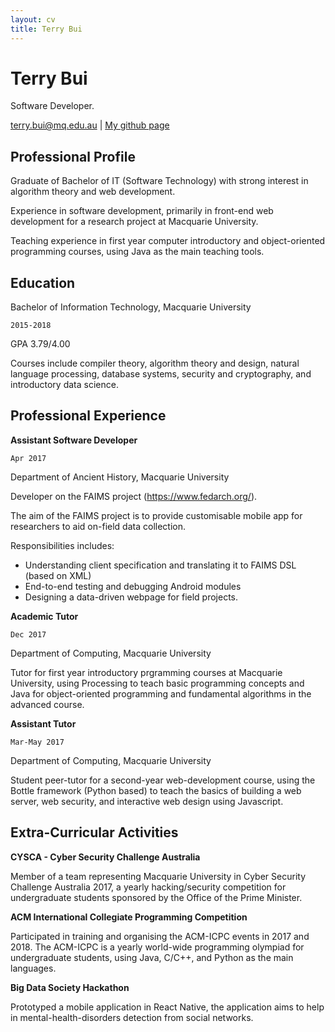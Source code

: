 ```yaml
---
layout: cv
title: Terry Bui
---
```

# Terry Bui 
Software Developer.

<div id="webaddress">
<a href="mailto:terry.bui@mq.edu.au">terry.bui@mq.edu.au</a>
| <a href="https://github.com/Terry-Bui">My github page</a>
</div>


## Professional Profile 

Graduate of Bachelor of IT (Software Technology) with strong interest in algorithm theory and web
development.

Experience in software development, primarily in front-end web development for a research
project at Macquarie University.

Teaching experience in first year computer introductory and object-oriented programming
courses, using Java as the main teaching tools. 

## Education

Bachelor of Information Technology, Macquarie University

`2015-2018`

GPA 3.79/4.00

Courses include compiler theory, algorithm theory and design, natural language processing, database
systems, security and cryptography, and introductory data science. 


## Professional Experience

**Assistant Software Developer**

`Apr 2017`

Department of Ancient History, Macquarie University

Developer on the FAIMS project (https://www.fedarch.org/). 

The aim of the FAIMS project is to provide
customisable mobile app for researchers to aid on-field data collection.

Responsibilities includes:

- Understanding client specification and translating it to FAIMS DSL (based on
XML)
- End-to-end testing and debugging Android modules
- Designing a data-driven webpage for field projects. 

**Academic Tutor**

`Dec 2017`

Department of Computing, Macquarie University

Tutor for first year introductory prgramming courses at Macquarie University, using Processing to teach basic programming concepts and Java for object-oriented programming and fundamental algorithms in the advanced course.

**Assistant Tutor**

`Mar-May 2017`

Department of Computing, Macquarie University

Student peer-tutor for a second-year web-development course, using the Bottle framework (Python based)
to teach the basics of building a web server, web security, and interactive web design using
Javascript. 


<div style="page-break-after: always;"></div>

## Extra-Curricular Activities 

**CYSCA - Cyber Security Challenge Australia**

Member of a team representing Macquarie University in Cyber Security Challenge Australia 2017, a
yearly hacking/security competition for undergraduate students sponsored by the Office of the Prime
Minister. 

**ACM International Collegiate Programming Competition**

Participated in training and organising the ACM-ICPC events in 2017 and 2018. The ACM-ICPC is a yearly
world-wide programming olympiad for undergraduate students, using Java, C/C++, and Python as the
main languages. 


**Big Data Society Hackathon**

Prototyped a mobile application in React Native, the application aims to help in mental-health-disorders detection from social networks. 

<!-- ### Footer

Last updated: May 2018 -->


